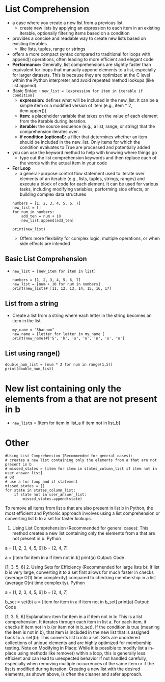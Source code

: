 # List Comprehension
- a case where you create a new list from a previous list
    - create new lists by applying an expression to each item in an existing iterable, optionally filtering items based on a condition
- provides a concise and readable way to create new lists based on existing iterables
    - like lists, tuples, range or strings
- offers a more compact syntax compared to traditional for loops with append() operations, often leading to more efficient and elegant code
- **Performance:** Generally, list comprehensions are slightly faster than equivalent for loops that manually append elements to a list, especially for larger datasets. This is because they are optimized at the C level within the Python interpreter and avoid repeated method lookups (like list.append).
- Basic Sntax: - `new_list = [expression for item in iterable if condition]`
    - **expression:** defines what will be included in the new_list. It can be a simple item or a modified version of item (e.g., item * 2, item.upper()).
    - **item:** a placeholder variable that takes on the value of each element from the iterable during iteration.
    - **iterable:** the source sequence (e.g., a list, range, or string) that the comprehension iterates over.
    - **if condition (optional):** a filter that determines whether an item should be included in the new_list. Only items for which the condition evaluates to True are processed and potentially added
- you can use the keyword method to help with knowing where things go
    - type out the list comprehension keywords and then replace each of the words with the actual item in your code
- **For Loop**
    - a general-purpose control flow statement used to iterate over elements of an iterable (e.g., lists, tuples, strings, ranges) and execute a block of code for each element. It can be used for various tasks, including modifying variables, performing side effects, or building complex data structures
    ```
    numbers = [1, 2, 3, 4, 5, 6, 7]
    new_list = []
    for num in numbers:
        add_ten = num + 10
        new_list.append(add_ten)

    print(new_list)
    ```
    - Offers more flexibility for complex logic, multiple operations, or when side effects are intended

## Basic List Comprehension
- `new_list = [new_item for item in list]`
    ```
    numbers = [1, 2, 3, 4, 5, 6, 7]
    new_list = [num + 10 for num in numbers]
    print(new_list)# [11, 12, 13, 14, 15, 16, 17]
    ```

## List from a string 
- Create a list from a string where each letter in the string becomes an item in the list
    ```
    my_name = "Shannon"
    new_name = [letter for letter in my_name ]
    print(new_name)#['S', 'h', 'a', 'n', 'n', 'o', 'n']
    ```

## List using range()
```
double_num_list = [num * 2 for num in range(1,5)]
print(double_num_list)
```

# New list containing only the elements from a that are not present in b
- `new_list`s = [item for item in list_a if item not in list_b]


# Other

```
#Using List Comprehension (Recommended for general cases):
# creates a new list containing only the elements from a that are not present in b
# missed_states = [item for item in states_column_list if item not in user_answer_list]
# OR
# use a for loop and if statement
missed_states = []
for state in states_column_list:
    if state not in user_answer_list:
        missed_states.append(state)
```


To remove all items from list a that are also present in list b in Python, the most efficient and Pythonic approach involves using a list comprehension or converting list b to a set for faster lookups.
1. Using List Comprehension (Recommended for general cases):
This method creates a new list containing only the elements from a that are not present in b.
Python

a = [1, 2, 3, 4, 5, 6]
b = [2, 4, 7]

a = [item for item in a if item not in b]
print(a)
Output:
Code

[1, 3, 5, 6]
2. Using Sets for Efficiency (Recommended for large lists b):
If list b is very large, converting it to a set first allows for much faster in checks (average O(1) time complexity) compared to checking membership in a list (average O(n) time complexity).
Python

a = [1, 2, 3, 4, 5, 6]
b = [2, 4, 7]

b_set = set(b)
a = [item for item in a if item not in b_set]
print(a)
Output:
Code

[1, 3, 5, 6]
Explanation:
item for item in a if item not in b:
This is a list comprehension. It iterates through each item in list a. For each item, it checks if item not in b (or item not in b_set). If the condition is true (meaning the item is not in b), that item is included in the new list that is assigned back to a.
set(b):
This converts list b into a set. Sets are unordered collections of unique elements and are highly optimized for membership testing.
Note on Modifying in Place:
While it is possible to modify list a in-place using methods like remove() within a loop, this is generally less efficient and can lead to unexpected behavior if not handled carefully, especially when removing multiple occurrences of the same item or if the list is modified during iteration. Creating a new list with the desired elements, as shown above, is often the cleaner and safer approach.